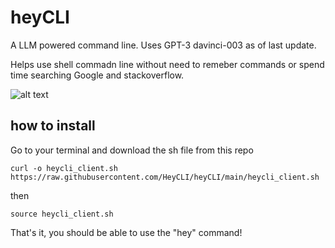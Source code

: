 # heyCLI

A LLM powered command line. Uses GPT-3 davinci-003 as of last update. 

Helps use shell commadn line without need to remeber commands or spend time searching Google and stackoverflow.

![alt text](https://s3.gifyu.com/images/demo_heycli-1f3c3551229eadfa6.gif)

## how to install

Go to your terminal and download the sh file from this repo 

```
curl -o heycli_client.sh https://raw.githubusercontent.com/HeyCLI/heyCLI/main/heycli_client.sh
```

then 

```
source heycli_client.sh
```

That's it, you should be able to use the "hey" command!
